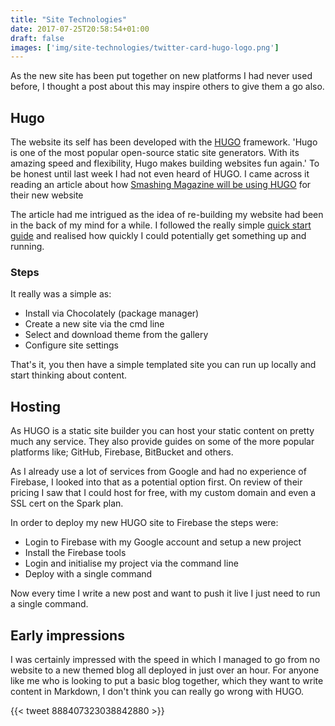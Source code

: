 ```yaml
---
title: "Site Technologies"
date: 2017-07-25T20:58:54+01:00
draft: false
images: ['img/site-technologies/twitter-card-hugo-logo.png']
---
```


As the new site has been put together on new platforms I had never used before, I thought a post about this may inspire others to give them a go also.

## Hugo

The website its self has been developed with the [HUGO](http://gohugo.io/) framework. 'Hugo is one of the most popular open-source static site generators. With its amazing speed and flexibility, Hugo makes building websites fun again.' To be honest until last week I had not even heard of HUGO. I came across it reading an article about how [Smashing Magazine will be using HUGO](https://next.smashingmagazine.com/2017/03/a-little-surprise-is-waiting-for-you-here--meet-the-next-smashing-magazine/) for their new website 

The article had me intrigued as the idea of re-building my website had been in the back of my mind for a while. I followed the really simple [quick start guide](http://gohugo.io/getting-started/quick-start/) and realised how quickly I could potentially get something up and running.


### Steps 

It really was a simple as:

- Install via Chocolately (package manager)
- Create a new site via the cmd line
- Select and download theme from the gallery
- Configure site settings

That's it, you then have a simple templated site you can run up locally and start thinking about content.

## Hosting

As HUGO is a static site builder you can host your static content on pretty much any service. They also provide guides on some of the more popular platforms like; GitHub, Firebase, BitBucket and others. 

As I already use a lot of services from Google and had no experience of Firebase, I looked into that as a potential option first. On review of their pricing I saw that I could host for free, with my custom domain and even a SSL cert on the Spark plan.

In order to deploy my new HUGO site to Firebase the steps were:

- Login to Firebase with my Google account and setup a new project
- Install the Firebase tools
- Login and initialise my project via the command line
- Deploy with a single command

Now every time I write a new post and want to push it live I just need to run a single command. 

## Early impressions

I was certainly impressed with the speed in which I managed to go from no website to a new themed blog all deployed in just over an hour. For anyone like me who is looking to put a basic blog together, which they want to write content in Markdown, I don't think you can really go wrong with HUGO.

{{< tweet 888407323038842880 >}}

